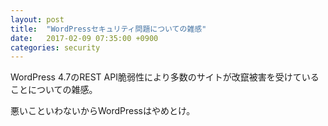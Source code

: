 ```yaml
---
layout: post
title:  "WordPressセキュリティ問題についての雑感"
date:   2017-02-09 07:35:00 +0900
categories: security
---
```

WordPress 4.7のREST API脆弱性により多数のサイトが改竄被害を受けていることについての雑感。

悪いこといわないからWordPressはやめとけ。

